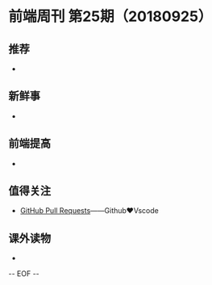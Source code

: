 # 前端周刊 第25期（20180925）

## 推荐

- 

## 新鲜事

-

## 前端提高

-

## 值得关注

- [GitHub Pull Requests](https://marketplace.visualstudio.com/items?itemName=GitHub.vscode-pull-request-github)——Github❤️Vscode

## 课外读物

-

[//]: # (分类图标
    新闻 {news}
    视频 {video}
    教程 {tutorial}
    代码 {code}
    演示 {demo}
    观点 {opinion}
    技巧 {tips}
    工具 {tools}
    书籍 {book}
    文档 {doc}
    GayHub {github}
    规范 {w3c}
    规范 {mdn}
    Three.js {threejs}
  )

-- EOF --